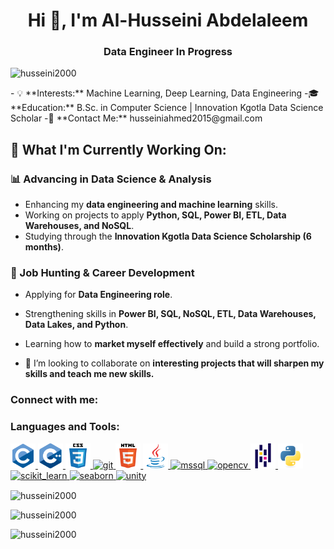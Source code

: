 <h1 align="center">Hi 👋, I'm Al-Husseini Abdelaleem</h1>
<h3 align="center">Data Engineer In Progress</h3>

<p align="left"> <img src="https://komarev.com/ghpvc/?username=husseini2000&label=Profile%20views&color=0e75b6&style=flat" alt="husseini2000" /> </p>
- 💡 **Interests:** Machine Learning, Deep Learning, Data Engineering 
-🎓 **Education:** B.Sc. in Computer Science | Innovation Kgotla Data Science Scholar  
-📧 **Contact Me:** husseiniahmed2015@gmail.com

## 🚀 What I'm Currently Working On:
### **📊 Advancing in Data Science & Analysis**  
- Enhancing my **data engineering and machine learning** skills.  
- Working on projects to apply **Python, SQL, Power BI, ETL, Data Warehouses, and NoSQL**.  
- Studying through the **Innovation Kgotla Data Science Scholarship (6 months)**.  


### **🎯 Job Hunting & Career Development**  
- Applying for **Data Engineering role**.  
- Strengthening skills in **Power BI, SQL, NoSQL, ETL, Data Warehouses, Data Lakes, and Python**.  
- Learning how to **market myself effectively** and build a strong portfolio.

- 👯 I’m looking to collaborate on **interesting projects that will sharpen my skills and teach me new skills.**


<h3 align="left">Connect with me:</h3>
<p align="left">
</p>

<h3 align="left">Languages and Tools:</h3>
<p align="left"> <a href="https://www.cprogramming.com/" target="_blank" rel="noreferrer"> <img src="https://raw.githubusercontent.com/devicons/devicon/master/icons/c/c-original.svg" alt="c" width="40" height="40"/> </a> <a href="https://www.w3schools.com/cpp/" target="_blank" rel="noreferrer"> <img src="https://raw.githubusercontent.com/devicons/devicon/master/icons/cplusplus/cplusplus-original.svg" alt="cplusplus" width="40" height="40"/> </a> <a href="https://www.w3schools.com/css/" target="_blank" rel="noreferrer"> <img src="https://raw.githubusercontent.com/devicons/devicon/master/icons/css3/css3-original-wordmark.svg" alt="css3" width="40" height="40"/> </a> <a href="https://git-scm.com/" target="_blank" rel="noreferrer"> <img src="https://www.vectorlogo.zone/logos/git-scm/git-scm-icon.svg" alt="git" width="40" height="40"/> </a> <a href="https://www.w3.org/html/" target="_blank" rel="noreferrer"> <img src="https://raw.githubusercontent.com/devicons/devicon/master/icons/html5/html5-original-wordmark.svg" alt="html5" width="40" height="40"/> </a> <a href="https://www.java.com" target="_blank" rel="noreferrer"> <img src="https://raw.githubusercontent.com/devicons/devicon/master/icons/java/java-original.svg" alt="java" width="40" height="40"/> </a> <a href="https://www.microsoft.com/en-us/sql-server" target="_blank" rel="noreferrer"> <img src="https://www.svgrepo.com/show/303229/microsoft-sql-server-logo.svg" alt="mssql" width="40" height="40"/> </a> <a href="https://opencv.org/" target="_blank" rel="noreferrer"> <img src="https://www.vectorlogo.zone/logos/opencv/opencv-icon.svg" alt="opencv" width="40" height="40"/> </a> <a href="https://pandas.pydata.org/" target="_blank" rel="noreferrer"> <img src="https://raw.githubusercontent.com/devicons/devicon/2ae2a900d2f041da66e950e4d48052658d850630/icons/pandas/pandas-original.svg" alt="pandas" width="40" height="40"/> </a> <a href="https://www.python.org" target="_blank" rel="noreferrer"> <img src="https://raw.githubusercontent.com/devicons/devicon/master/icons/python/python-original.svg" alt="python" width="40" height="40"/> </a> <a href="https://scikit-learn.org/" target="_blank" rel="noreferrer"> <img src="https://upload.wikimedia.org/wikipedia/commons/0/05/Scikit_learn_logo_small.svg" alt="scikit_learn" width="40" height="40"/> </a> <a href="https://seaborn.pydata.org/" target="_blank" rel="noreferrer"> <img src="https://seaborn.pydata.org/_images/logo-mark-lightbg.svg" alt="seaborn" width="40" height="40"/> </a> <a href="https://unity.com/" target="_blank" rel="noreferrer"> <img src="https://www.vectorlogo.zone/logos/unity3d/unity3d-icon.svg" alt="unity" width="40" height="40"/> </a> </p>

<p><img align="center" src="https://github-readme-stats.vercel.app/api/top-langs?username=husseini2000&show_icons=true&locale=en&layout=compact" alt="husseini2000" /></p>

<p>&nbsp;<img align="left" src="https://github-readme-stats.vercel.app/api?username=husseini2000&show_icons=true&locale=en" alt="husseini2000" /></p>

<p><img align="left" src="https://github-readme-streak-stats.herokuapp.com/?user=husseini2000&" alt="husseini2000" /></p>
<!---
husseini2000/husseini2000 is a ✨ special ✨ repository because its `README.md` (this file) appears on your GitHub profile.
You can click the Preview link to take a look at your changes.
--->

